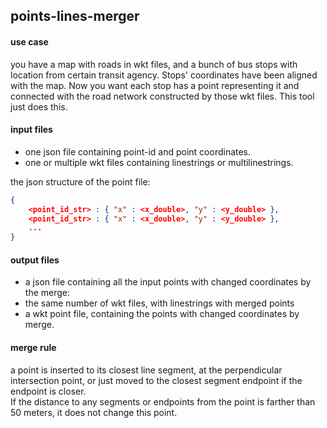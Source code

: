 ## points-lines-merger

#### use case

you have a map with roads in wkt files, and a bunch of bus stops with location from certain transit agency. Stops' coordinates have been aligned with the map. Now you want each stop has a point representing it and connected with the road network constructed by those wkt files. This tool just does this.

#### input files

- one json file containing point-id and point coordinates. 
- one or multiple wkt files containing linestrings or multilinestrings.

the json structure of the point file:
```json
{
	<point_id_str> : { "x" : <x_double>, "y" : <y_double> },
	<point_id_str> : { "x" : <x_double>, "y" : <y_double> },
	...
}
```
#### output files

- a json file containing all the input points with changed coordinates by the merge:
- the same number of wkt files, with linestrings with merged points
- a wkt point file, containing the points with changed coordinates by merge.

#### merge rule

a point is inserted to its closest line segment, at the perpendicular intersection point, or just moved to the closest segment endpoint if the endpoint is closer.  
If the distance to any segments or endpoints from the point is farther than 50 meters, it does not change this point.

